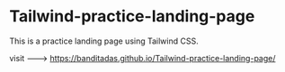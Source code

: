 # Tailwind-practice-landing-page


This is a practice landing page using Tailwind CSS.

visit --->  https://banditadas.github.io/Tailwind-practice-landing-page/
